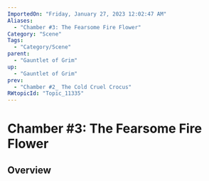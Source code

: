 ```yaml
---
ImportedOn: "Friday, January 27, 2023 12:02:47 AM"
Aliases:
  - "Chamber #3: The Fearsome Fire Flower"
Category: "Scene"
Tags:
  - "Category/Scene"
parent:
  - "Gauntlet of Grim"
up:
  - "Gauntlet of Grim"
prev:
  - "Chamber #2_ The Cold Cruel Crocus"
RWtopicId: "Topic_11335"
---
```

# Chamber #3: The Fearsome Fire Flower
## Overview
